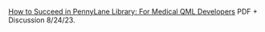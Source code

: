 [How to Succeed in PennyLane Library: For Medical QML Developers](https://www.chemicalqdevice.com/how-to-succeed-in-pennylane-library-for-medical-developers) PDF + Discussion 8/24/23.
